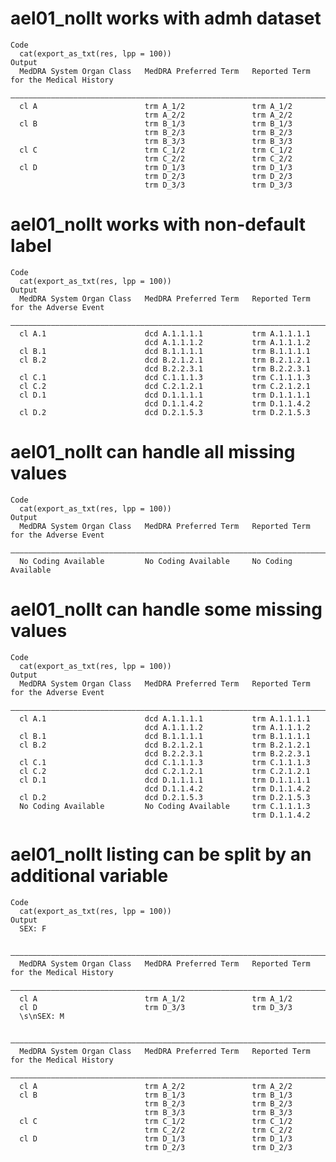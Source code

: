 # ael01_nollt works with admh dataset

    Code
      cat(export_as_txt(res, lpp = 100))
    Output
      MedDRA System Organ Class   MedDRA Preferred Term   Reported Term for the Medical History
      —————————————————————————————————————————————————————————————————————————————————————————
      cl A                        trm A_1/2               trm A_1/2                            
                                  trm A_2/2               trm A_2/2                            
      cl B                        trm B_1/3               trm B_1/3                            
                                  trm B_2/3               trm B_2/3                            
                                  trm B_3/3               trm B_3/3                            
      cl C                        trm C_1/2               trm C_1/2                            
                                  trm C_2/2               trm C_2/2                            
      cl D                        trm D_1/3               trm D_1/3                            
                                  trm D_2/3               trm D_2/3                            
                                  trm D_3/3               trm D_3/3                            

# ael01_nollt works with non-default label

    Code
      cat(export_as_txt(res, lpp = 100))
    Output
      MedDRA System Organ Class   MedDRA Preferred Term   Reported Term for the Adverse Event
      ———————————————————————————————————————————————————————————————————————————————————————
      cl A.1                      dcd A.1.1.1.1           trm A.1.1.1.1                      
                                  dcd A.1.1.1.2           trm A.1.1.1.2                      
      cl B.1                      dcd B.1.1.1.1           trm B.1.1.1.1                      
      cl B.2                      dcd B.2.1.2.1           trm B.2.1.2.1                      
                                  dcd B.2.2.3.1           trm B.2.2.3.1                      
      cl C.1                      dcd C.1.1.1.3           trm C.1.1.1.3                      
      cl C.2                      dcd C.2.1.2.1           trm C.2.1.2.1                      
      cl D.1                      dcd D.1.1.1.1           trm D.1.1.1.1                      
                                  dcd D.1.1.4.2           trm D.1.1.4.2                      
      cl D.2                      dcd D.2.1.5.3           trm D.2.1.5.3                      

# ael01_nollt can handle all missing values

    Code
      cat(export_as_txt(res, lpp = 100))
    Output
      MedDRA System Organ Class   MedDRA Preferred Term   Reported Term for the Adverse Event
      ———————————————————————————————————————————————————————————————————————————————————————
      No Coding Available         No Coding Available     No Coding Available                

# ael01_nollt can handle some missing values

    Code
      cat(export_as_txt(res, lpp = 100))
    Output
      MedDRA System Organ Class   MedDRA Preferred Term   Reported Term for the Adverse Event
      ———————————————————————————————————————————————————————————————————————————————————————
      cl A.1                      dcd A.1.1.1.1           trm A.1.1.1.1                      
                                  dcd A.1.1.1.2           trm A.1.1.1.2                      
      cl B.1                      dcd B.1.1.1.1           trm B.1.1.1.1                      
      cl B.2                      dcd B.2.1.2.1           trm B.2.1.2.1                      
                                  dcd B.2.2.3.1           trm B.2.2.3.1                      
      cl C.1                      dcd C.1.1.1.3           trm C.1.1.1.3                      
      cl C.2                      dcd C.2.1.2.1           trm C.2.1.2.1                      
      cl D.1                      dcd D.1.1.1.1           trm D.1.1.1.1                      
                                  dcd D.1.1.4.2           trm D.1.1.4.2                      
      cl D.2                      dcd D.2.1.5.3           trm D.2.1.5.3                      
      No Coding Available         No Coding Available     trm C.1.1.1.3                      
                                                          trm D.1.1.4.2                      

# ael01_nollt listing can be split by an additional variable

    Code
      cat(export_as_txt(res, lpp = 100))
    Output
      SEX: F
      
      —————————————————————————————————————————————————————————————————————————————————————————
      MedDRA System Organ Class   MedDRA Preferred Term   Reported Term for the Medical History
      —————————————————————————————————————————————————————————————————————————————————————————
      cl A                        trm A_1/2               trm A_1/2                            
      cl D                        trm D_3/3               trm D_3/3                            
      \s\nSEX: M
      
      —————————————————————————————————————————————————————————————————————————————————————————
      MedDRA System Organ Class   MedDRA Preferred Term   Reported Term for the Medical History
      —————————————————————————————————————————————————————————————————————————————————————————
      cl A                        trm A_2/2               trm A_2/2                            
      cl B                        trm B_1/3               trm B_1/3                            
                                  trm B_2/3               trm B_2/3                            
                                  trm B_3/3               trm B_3/3                            
      cl C                        trm C_1/2               trm C_1/2                            
                                  trm C_2/2               trm C_2/2                            
      cl D                        trm D_1/3               trm D_1/3                            
                                  trm D_2/3               trm D_2/3                            

